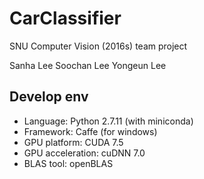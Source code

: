 # CarClassifier
SNU Computer Vision (2016s) team project

Sanha Lee	Soochan Lee	Yongeun Lee

## Develop env
- Language: Python 2.7.11 (with miniconda)
- Framework: Caffe (for windows)
- GPU platform: CUDA 7.5
- GPU acceleration: cuDNN 7.0
- BLAS tool: openBLAS
